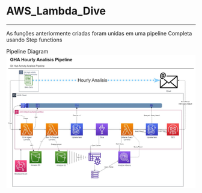 # AWS_Lambda_Dive


---

As funções anteriormente criadas foram unidas em uma pipeline Completa usando Step functions

Pipeline Diagram
<img src="./Diagrams/GHA Analisis Pipeline.jpg">
